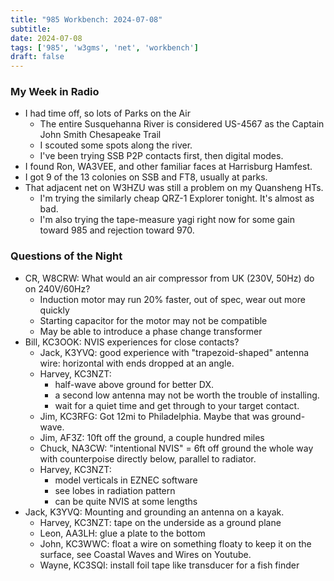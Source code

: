 ```yaml
---
title: "985 Workbench: 2024-07-08"
subtitle:
date: 2024-07-08
tags: ['985', 'w3gms', 'net', 'workbench']
draft: false
---
```


### My Week in Radio
- I had time off, so lots of Parks on the Air
  - The entire Susquehanna River is considered US-4567
    as the Captain John Smith Chesapeake Trail
  - I scouted some spots along the river.
  - I've been trying SSB P2P contacts first, then digital modes.
- I found Ron, WA3VEE, and other familiar faces at Harrisburg Hamfest.
- I got 9 of the 13 colonies on SSB and FT8, usually at parks.
- That adjacent net on W3HZU was still a problem on my Quansheng HTs.
  - I'm trying the similarly cheap QRZ-1 Explorer tonight. 
    It's almost as bad.
  - I'm also trying the tape-measure yagi right now for some gain toward 985
    and rejection toward 970.

### Questions of the Night
- CR, W8CRW: What would an air compressor from UK (230V, 50Hz) do on 240V/60Hz?
  - Induction motor may run 20% faster, out of spec, wear out more quickly
  - Starting capacitor for the motor may not be compatible
  - May be able to introduce a phase change transformer
- Bill, KC3OOK: NVIS experiences for close contacts?
  - Jack, K3YVQ: good experience with "trapezoid-shaped" antenna wire:
    horizontal with ends dropped at an angle.
  - Harvey, KC3NZT:
    - half-wave above ground for better DX.
    - a second low antenna may not be worth the trouble of installing.
    - wait for a quiet time and get through to your target contact.
  - Jim, KC3RFG: Got 12mi to Philadelphia. Maybe that was ground-wave.
  - Jim, AF3Z: 10ft off the ground, a couple hundred miles
  - Chuck, NA3CW: "intentional NVIS" = 6ft off ground the whole way
    with counterpoise directly below,
    parallel to radiator.
  - Harvey, KC3NZT:
    - model verticals in EZNEC software
    - see lobes in radiation pattern
    - can be quite NVIS at some lengths
- Jack, K3YVQ: Mounting and grounding an antenna on a kayak.
  - Harvey, KC3NZT: tape on the underside as a ground plane
  - Leon, AA3LH: glue a plate to the bottom
  - John, KC3WWC: float a wire on something floaty to keep it on the surface,
    see Coastal Waves and Wires on Youtube.
  - Wayne, KC3SQI: install foil tape like transducer for a fish finder

<!--more-->
